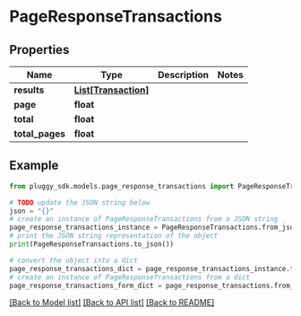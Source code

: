 # PageResponseTransactions



## Properties

Name | Type | Description | Notes
------------ | ------------- | ------------- | -------------
**results** | [**List[Transaction]**](Transaction.md) |  | 
**page** | **float** |  | 
**total** | **float** |  | 
**total_pages** | **float** |  | 

## Example

```python
from pluggy_sdk.models.page_response_transactions import PageResponseTransactions

# TODO update the JSON string below
json = "{}"
# create an instance of PageResponseTransactions from a JSON string
page_response_transactions_instance = PageResponseTransactions.from_json(json)
# print the JSON string representation of the object
print(PageResponseTransactions.to_json())

# convert the object into a dict
page_response_transactions_dict = page_response_transactions_instance.to_dict()
# create an instance of PageResponseTransactions from a dict
page_response_transactions_form_dict = page_response_transactions.from_dict(page_response_transactions_dict)
```
[[Back to Model list]](../README.md#documentation-for-models) [[Back to API list]](../README.md#documentation-for-api-endpoints) [[Back to README]](../README.md)


